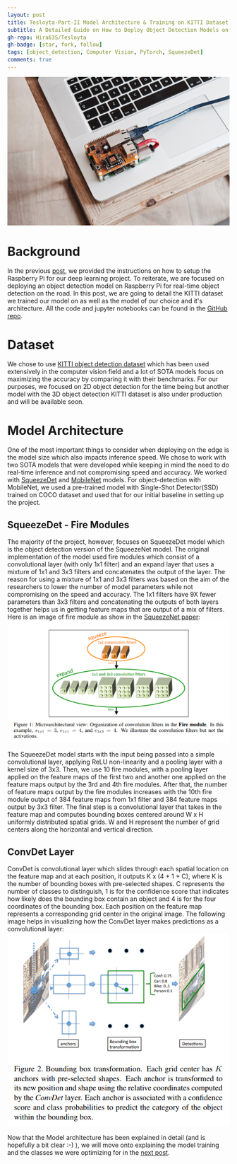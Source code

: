 ```yaml
---
layout: post
title: Tesloyta-Part-II Model Architecture & Training on KITTI Dataset
subtitle: A Detailed Guide on How to Deploy Object Detection Models on the Edge
gh-repo: Hira63S/Tesloyta
gh-badge: [star, fork, follow]
tags: [object_detection, Computer Vision, PyTorch, SqueezeDet]
comments: true
---
```

![RaspberryPi (credits: UnSplash)](../assets/img/raspberrypi_lap.jpg)
# Background

In the previous [post](https://hira63s.github.io/2020-06-06-Tesloyta-How-to-Setup-a-Raspberry-Pi-for-Real-Time-Object-Detection/), we provided the instructions on how to setup the Raspberry Pi for our deep learning project. To reiterate, we are focused on deploying an object detection model on Raspberry Pi for real-time object detection on the road. In this post, we are going to detail the KITTI dataset we trained our model on as well as the model of our choice and it's architecture. All the code and jupyter notebooks can be found in the [GitHub repo](https://github.com/Hira63S/Tesloyta).

# Dataset
We chose to use [KITTI object detection dataset](http://www.cvlibs.net/datasets/kitti/index.php) which has been used extensively in the computer vision field and a lot of SOTA models focus on maximizing the accuracy by comparing it with their benchmarks. For our purposes, we focused on 2D object detection for the time being but another model with the 3D object detection KITTI dataset is also under production and will be available soon.

# Model Architecture

One of the most important things to consider when deploying on the edge is the model size which also impacts inference speed. We chose to work with two SOTA models that were developed while keeping in mind the need to do real-time inference and not compromising speed and accuracy. We worked with [SqueezeDet](https://arxiv.org/abs/1612.01051) and [MobileNet](https://arxiv.org/abs/1704.04861) models. For object-detection with MobileNet, we used a pre-trained model with Single-Shot Detector(SSD) trained on COCO dataset and used that for our initial baseline in setting up the project.

## SqueezeDet - Fire Modules
The majority of the project, however, focuses on SqueezeDet model which is the object detection version of the SqueezeNet model. The original implementation of the model used fire modules which consist of a convolutional layer (with only 1x1 filter) and an expand layer that uses a mixture of 1x1 and 3x3 filters and concatenates the output of the layer. The reason for using a mixture of 1x1 and 3x3 filters was based on the aim of the researchers to lower the number of model parameters while not compromising on the speed and accuracy. The 1x1 filters have 9X fewer parameters than 3x3 filters and concatenating the outputs of both layers together helps us in getting feature maps that are output of a mix of filters.
Here is an image of fire module as show in the [SqueezeNet paper](https://arxiv.org/abs/1612.01051):
![fire](../assets/img/fire_module.PNG)

The SqueezeDet model starts with the input being passed into a simple convolutional layer, applying ReLU non-linearity and a pooling layer with a kernel size of 3x3. Then, we use 10 fire modules, with a pooling layer applied on the feature maps of the first two and another one applied on the feature maps output by the 3rd and 4th fire modules. After that, the number of feature maps output by the fire modules increases with the 10th fire module output of 384 feature maps from 1x1 filter and 384 feature maps output by 3x3 filter. The final step is a convolutional layer that takes in the feature map and computes bounding boxes centered around W x H uniformly distributed spatial grids. W and H represent the number of grid centers along the horizontal and vertical direction.

## ConvDet Layer
ConvDet is convolutional layer which slides through each spatial location on the feature map and at each position, it outputs K x (4 + 1 + C), where K is the number of bounding boxes with pre-selected shapes. C represents the number of classes to distinguish, 1 is for the confidence score that indicates how likely does the bounding box contain an object and 4 is for the four coordinates of the bounding box. Each position on the feature map represents a corresponding grid center in the original image.
The following image helps in visualizing how the ConvDet layer makes predictions as a convolutional layer:
![ConDet](../assets/img/bbox.jpg)


Now that the Model architecture has been explained in detail (and is hopefully a bit clear :-) ), we will move onto explaining the model training and the classes we were optimizing for in the [next post](https://hira63s.github.io/2020-06-20-Tesloyta-Part3-Model-Deployment-On-Raspberry-Pi-For-Real-Time-Object-Detection-On-The-Road/).
